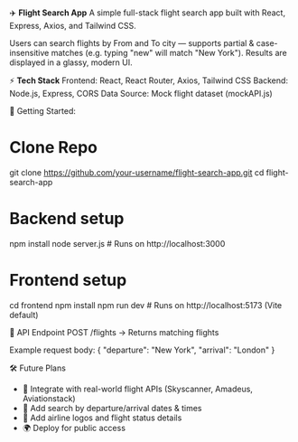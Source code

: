 ✈️ **Flight Search App**
A simple full-stack flight search app built with React, Express, Axios, and Tailwind CSS.

Users can search flights by From and To city — supports partial & case-insensitive matches (e.g. typing "new" will match "New York"). Results are displayed in a glassy, modern UI.

⚡ **Tech Stack**
Frontend: React, React Router, Axios, Tailwind CSS
Backend: Node.js, Express, CORS
Data Source: Mock flight dataset (mockAPI.js)

🚀 Getting Started:
# Clone Repo
git clone https://github.com/your-username/flight-search-app.git
cd flight-search-app

# Backend setup
npm install
node server.js   # Runs on http://localhost:3000

# Frontend setup
cd frontend
npm install
npm run dev      # Runs on http://localhost:5173 (Vite default)

🔗 API Endpoint
POST /flights → Returns matching flights

Example request body:
{ "departure": "New York", "arrival": "London" }

🛠️ Future Plans
- 🔗 Integrate with real-world flight APIs (Skyscanner, Amadeus, Aviationstack)
- 📅 Add search by departure/arrival dates & times
- 📍 Add airline logos and flight status details
- 🌍 Deploy for public access
